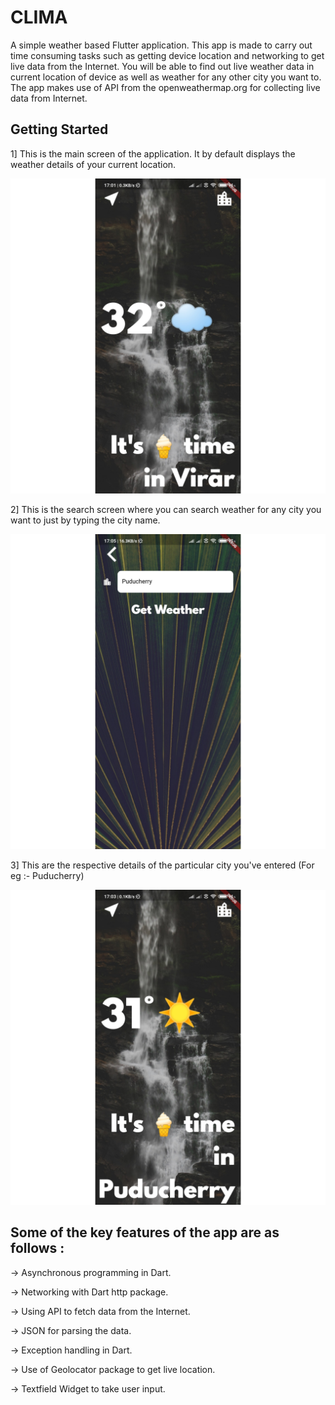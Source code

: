 # CLIMA

A simple weather based Flutter application. This app is made to carry out time consuming tasks such
as getting device location and networking to get live data from the Internet. You will be able to find
out live weather data in current location of device as well as weather for any other city you want to.
The app makes use of API from the openweathermap.org for collecting live data from Internet.

## Getting Started

1] This is the main screen of the application. It by default displays the weather details of your current location.

![Main Screen](./ScreenShots/SS1.jpg)

2] This is the search screen where you can search weather for any city you want to just by typing the city name.

![Main Screen](./ScreenShots/SS2.jpg)

3] This are the respective details of the particular city you've entered (For eg :- Puducherry)

![Main Screen](./ScreenShots/SS3.jpg)

## Some of the key features of the app are as follows :

-> Asynchronous programming in Dart.

-> Networking with Dart http package.

-> Using API to fetch data from the Internet.

-> JSON for parsing the data.

-> Exception handling in Dart.

-> Use of Geolocator package to get live location.

-> Textfield Widget to take user input.



